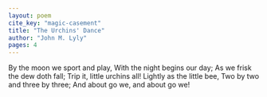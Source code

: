 ```yaml
---
layout: poem
cite_key: "magic-casement"
title: "The Urchins' Dance"
author: "John M. Lyly"
pages: 4
---
```


By the moon we sport and play,
With the night begins our day;
As we frisk the dew doth fall;
Trip it, little urchins all!
Lightly as the little bee,
Two by two and three by three;
And about go we, and about go we!
